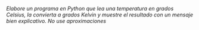 _Elabore un programa en Python que lea una temperatura en grados Celsius, la convierta a grados Kelvin y muestre el resultado con un mensaje bien explicativo.
No use aproximaciones_
